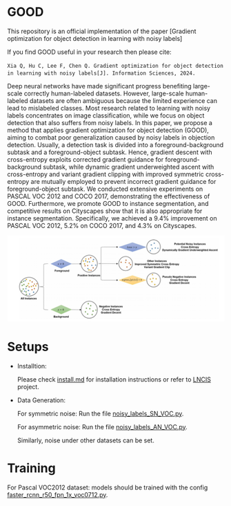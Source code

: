 # GOOD
This repository is an official implementation of the paper [Gradient optimization for object detection in learning with noisy labels]

If you find GOOD useful in your research then please cite:

`Xia Q, Hu C, Lee F, Chen Q. Gradient optimization for object detection in learning with noisy labels[J]. Information Sciences, 2024.`

Deep neural networks have made significant progress benefiting large-scale correctly human-labeled datasets. However, large-scale human-labeled datasets are often ambiguous because the limited experience can lead to mislabeled classes. Most research related to learning with noisy labels concentrates on image classification, while we focus on object detection that also suffers from noisy labels. In this paper, we propose a method that applies gradient optimization for object detection (GOOD), aiming to combat poor generalization caused by noisy labels in objection detection. Usually, a detection task is divided into a foreground-background subtask and a foreground-object subtask. Hence, gradient descent with cross-entropy exploits corrected gradient guidance for foreground-background subtask, while dynamic gradient underweighted ascent with cross-entropy and variant gradient clipping with improved symmetric cross-entropy are mutually employed to prevent incorrect gradient guidance for foreground-object subtask. We conducted extensive experiments on PASCAL VOC 2012 and COCO 2017, demonstrating the effectiveness of GOOD. Furthermore, we promote GOOD to instance segmentation, and competitive results on Cityscapes show that it is also appropriate for instance segmentation. Specifically, we achieved a 9.4% improvement on PASCAL VOC 2012, 5.2% on COCO 2017, and 4.3% on Cityscapes.

<div align=center>
<img src="https://github.com/QiangqiangXia/GOOD/blob/main/GOOD.png"> <width="500" height="300">
</div>

# Setups
* Installtion:

  Please check [install.md]() for installation instructions or refer to [LNCIS](https://github.com/longrongyang/LNCIS) project.

* Data Generation:

  For symmetric noise:
  Run the file [noisy_labels_SN_VOC.py](https://github.com/QiangqiangXia/GOOD/blob/main/noisy_labels_SN_VOC.py).

  For asymmetric noise:
  Run the file [noisy_labels_AN_VOC.py](https://github.com/QiangqiangXia/GOOD/blob/main/noisy_labels_AN_VOC.py).

  Similarly, noise under other datasets can be set.
  
# Training

For Pascal VOC2012 dataset: models should be trained with the config [faster_rcnn_r50_fpn_1x_voc0712.py]().
